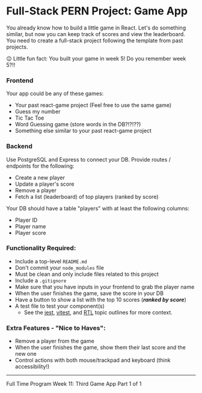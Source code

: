 # Full-Stack PERN Project: Game App

You already know how to build a little game in React. Let's do something similar, but now you can keep track of scores and view the leaderboard. You need to create a full-stack project following the template from past projects.

😉 Little fun fact: You built your game in week 5! Do you remember week 5?!!

### Frontend

Your app could be any of these games:

- Your past react-game project (Feel free to use the same game)
- Guess my number
- Tic Tac Toe
- Word Guessing game (store words in the DB?!?!??)
- Something else similar to your past react-game project

### Backend

Use PostgreSQL and Express to connect your DB. Provide routes / endpoints for the following:

- Create a new player
- Update a player's score
- Remove a player
- Fetch a list (leaderboard) of top players (ranked by score)

Your DB should have a table "players" with at least the following columns:

- Player ID
- Player name
- Player score

### Functionality Required:

- Include a top-level `README.md`
- Don't commit your `node_modules` file
- Must be clean and only include files related to this project
- Include a `.gitignore`
- Make sure that you have inputs in your frontend to grab the player name
- When the user finishes the game, save the score in your DB
- Have a button to show a list with the top 10 scores (_**ranked by score**_)
- A test file to test your component(s)
  - See the [jest](https://github.com/Techtonica/curriculum/blob/main/testing-and-tdd/jest.md), [vitest](https://github.com/Techtonica/curriculum/blob/main/testing-and-tdd/vitest.md), and [RTL](https://github.com/Techtonica/curriculum/blob/main/testing-and-tdd/react-testing-jest-and-RTL.md) topic outlines for more context.

### Extra Features - "Nice to Haves":

- Remove a player from the game
- When the user finishes the game, show them their last score and the new one
- Control actions with both mouse/trackpad and keyboard (think accessibility!)

---

Full Time Program Week 11: Third Game App Part 1 of 1
